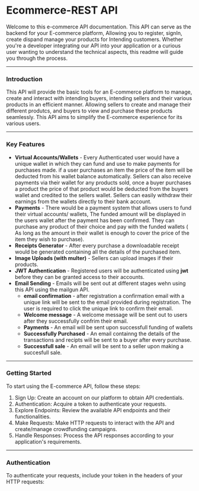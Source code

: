 # Ecommerce-REST API
Welcome to this e-commerce API documentation. This API can serve as the backend for your E-commerce platform, Allowing you to register, signIn, create dispand manage your products for Intending customers.
Whether you're a developer integrating our API into your application or a curious user wanting to understand the technical aspects, this readme will guide you through the process.

___

### Introduction
This API will provide the basic tools for an E-commerce platform to manage, create and interact with intending buyers, intending sellers and their various products in an efficient manner.
Allowing sellers to create and manage their different produtcs, and buyers to view and purchase these products seamlessly. This API aims to simplify the E-commerce experience for its various users.

___

### Key Features
* **Virtual Accounts/Wallets** - Every Authenticated user would have a unique wallet in which they can fund and use to make payments for purchases made. if a user purchases an item the price of the item will be deducted from his wallet balance automatically. Sellers can also receive payments via their wallet for any products sold, once a buyer purchases a product the price of that product would be deducted from the buyers wallet and credited to the sellers wallet. Sellers can easily withdraw their earnings from the wallets directly to their bank account.
* **Payments** - There would be a payment system that allows users to fund their virtual accounts/ wallets, The funded amount will be displayed in the users wallet after the payment has been confirmed. They can purchase any product of their choice and pay with the funded wallets ( As long as the amount in their wallet is enough to cover the price of the item they wish to purchase).
* **Receipts Generator** - After every purchase a downloadable receipt would be generated containing all the details of the purchased item.
* **Image Uploads (with multer)** - Sellers can upload images if their products.
* **JWT Authentication** - Registered users will be authenticated using **jwt** before they can be granted access to their accounts.
* **Email Sending** - Emails will be sent out at different stages wehn using this API using the mailgun API.
     * **email confirmation** - after registration a confirmation email with a unique link will be sent to the email provided during registration. The user is required to click the unique link to confirm their email.
     * **Welcome message** - A welcome message will be sent out to users after they successfully confrim their email.
     * **Payments** - An email will be sent upon successfull funding of wallets
     * **Successfully Purchased** - An email containng the details of the transactions and recipts will be sent to a buyer after every purchase.
     * **Successfull sale** - An email will be sent to a seller upon making a succesfull sale.

___

### Getting Started
To start using the E-commerce API, follow these steps:

1. Sign Up: Create an account on our platform to obtain API credentials.
1. Authentication: Acquire a token to authenticate your requests.
1. Explore Endpoints: Review the available API endpoints and their functionalities.
1. Make Requests: Make HTTP requests to interact with the API and create/manage crowdfunding campaigns.
1. Handle Responses: Process the API responses according to your application's requirements.

___

### Authentication
To authenticate your requests, include your token in the headers of your HTTP requests:

   






